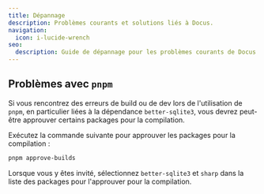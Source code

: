 ```yaml
---
title: Dépannage
description: Problèmes courants et solutions liés à Docus.
navigation:
  icon: i-lucide-wrench
seo:
  description: Guide de dépannage pour les problèmes courants de Docus.
---
```


## Problèmes avec `pnpm`

Si vous rencontrez des erreurs de build ou de dev lors de l'utilisation de `pnpm`, en particulier liées à la dépendance `better-sqlite3`, vous devrez peut-être approuver certains packages pour la compilation.

Exécutez la commande suivante pour approuver les packages pour la compilation :

```bash [Terminal]
pnpm approve-builds
```

Lorsque vous y êtes invité, sélectionnez `better-sqlite3` et `sharp` dans la liste des packages pour l'approuver pour la compilation.
